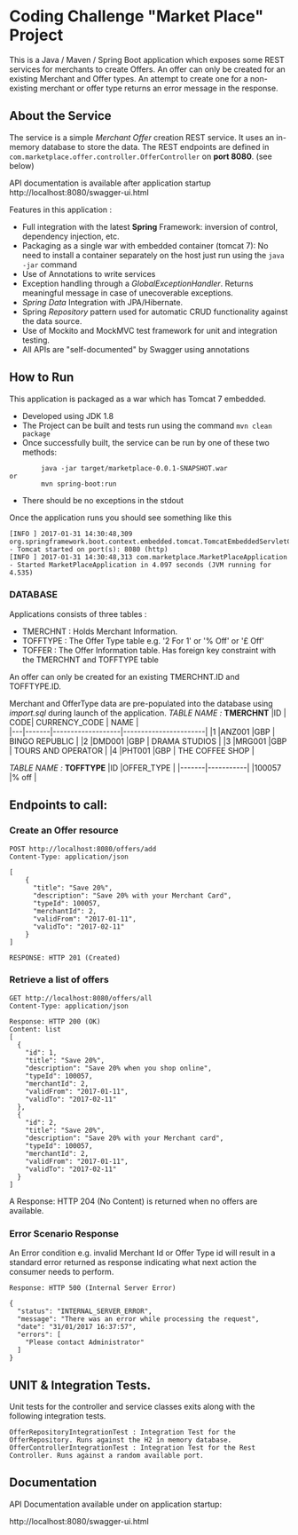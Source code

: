 # Coding Challenge "Market Place" Project

This is a Java / Maven / Spring Boot application which exposes some REST services for merchants to create Offers. 
An offer can only be created for an existing Merchant and Offer types. An attempt to create one for a non-existing merchant or offer type returns an error message in the response.

## About the Service
The service is a simple *Merchant Offer* creation REST service. It uses an in-memory database to store the data. The REST endpoints are defined in ```com.marketplace.offer.controller.OfferController``` on **port 8080**. (see below)

API documentation is available after application startup
http://localhost:8080/swagger-ui.html

Features in this application : 
* Full integration with the latest **Spring** Framework: inversion of control, dependency injection, etc.
* Packaging as a single war with embedded container (tomcat 7): No need to install a container separately on the host just run using the ``java -jar`` command
* Use of Annotations to write services
* Exception handling through a *GlobalExceptionHandler*. Returns meaningful message in case of unecoverable exceptions.
* *Spring Data* Integration with JPA/Hibernate. 
* Spring *Repository* pattern used for automatic CRUD functionality against the data source.
* Use of Mockito and MockMVC test framework for unit and integration testing.
* All APIs are "self-documented" by Swagger using annotations 

## How to Run 

This application is packaged as a war which has Tomcat 7 embedded.

* Developed using JDK 1.8
* The Project can be built and tests run using the command ```mvn clean package```
* Once successfully built, the service can be run by one of these two methods:
```
        java -jar target/marketplace-0.0.1-SNAPSHOT.war
or
        mvn spring-boot:run
```
* There should be no exceptions in the stdout

Once the application runs you should see something like this

```
[INFO ] 2017-01-31 14:30:48,309 org.springframework.boot.context.embedded.tomcat.TomcatEmbeddedServletContainer - Tomcat started on port(s): 8080 (http)
[INFO ] 2017-01-31 14:30:48,313 com.marketplace.MarketPlaceApplication - Started MarketPlaceApplication in 4.097 seconds (JVM running for 4.535)
```

### DATABASE
Applications consists of three tables :
* TMERCHNT : Holds Merchant Information.  
* TOFFTYPE :  The Offer Type table e.g. '2 For 1' or '% Off' or '£ Off'
* TOFFER   : The Offer Information table. Has foreign key constraint with the TMERCHNT and TOFFTYPE table

An offer can only be created for an existing TMERCHNT.ID and TOFFTYPE.ID.  

Merchant and OfferType data are pre-populated into the database using *import.sql* during launch of the application.
*TABLE NAME :* **TMERCHNT**
|ID |   CODE|   CURRENCY_CODE   |   NAME                |  
|---|-------|-------------------|-----------------------|
|1  |ANZ001 |GBP                |   BINGO REPUBLIC      |
|2  |DMD001 |GBP                |   DRAMA STUDIOS       |
|3  |MRG001 |GBP                |   TOURS AND OPERATOR  |
|4  |PHT001 |GBP                |   THE COFFEE SHOP     |

*TABLE NAME :* **TOFFTYPE**
|ID     |OFFER_TYPE |
|-------|-----------|
|100057 |% off      |


## Endpoints to call:
### Create an Offer resource
```
POST http://localhost:8080/offers/add
Content-Type: application/json

[
    {
      "title": "Save 20%",
      "description": "Save 20% with your Merchant Card",
      "typeId": 100057,
      "merchantId": 2,
      "validFrom": "2017-01-11",
      "validTo": "2017-02-11"
    }
]

RESPONSE: HTTP 201 (Created)
```

### Retrieve a list of offers
```
GET http://localhost:8080/offers/all
Content-Type: application/json

Response: HTTP 200 (OK)
Content: list 
[
  {
    "id": 1,
    "title": "Save 20%",
    "description": "Save 20% when you shop online",
    "typeId": 100057,
    "merchantId": 2,
    "validFrom": "2017-01-11",
    "validTo": "2017-02-11"
  },
  {
    "id": 2,
    "title": "Save 20%",
    "description": "Save 20% with your Merchant card",
    "typeId": 100057,
    "merchantId": 2,
    "validFrom": "2017-01-11",
    "validTo": "2017-02-11"
  }
]
```
A Response: HTTP 204 (No Content) is returned when no offers are available.

### Error Scenario Response
An Error condition e.g. invalid Merchant Id or Offer Type id will result in a standard error returned as response indicating what next action the consumer needs to perform.
```
Response: HTTP 500 (Internal Server Error)

{
  "status": "INTERNAL_SERVER_ERROR",
  "message": "There was an error while processing the request",
  "date": "31/01/2017 16:37:57",
  "errors": [
    "Please contact Administrator"
  ]
}
````
## UNIT & Integration Tests.

Unit tests for the controller and service classes exits along with the following integration tests.

```
OfferRepositoryIntegrationTest : Integration Test for the OfferRepository. Runs against the H2 in memory database.
OfferControllerIntegrationTest : Integration Test for the Rest Controller. Runs against a random available port.
```

## Documentation
API Documentation available under on application startup:

http://localhost:8080/swagger-ui.html




